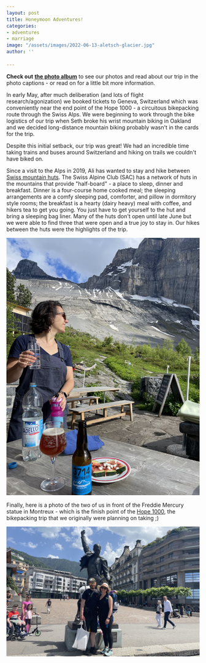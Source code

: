 ```yaml
---
layout: post
title: Honeymoon Adventures!
categories:
- adventures
- marriage
image: "/assets/images/2022-06-13-aletsch-glacier.jpg"
author: ''

---
```

**Check out** [**the photo album**](https://photos.app.goo.gl/2515vJSTwsexBeaa8) to see our photos and read about our trip in the photo captions - or read on for a little bit more information.

In early May, after much deliberation (and lots of flight research/agonization) we booked tickets to Geneva, Switzerland which was conveniently near the end point of the Hope 1000 - a circuitous bikepacking route through the Swiss Alps. We were beginning to work through the bike logistics of our trip when Seth broke his wrist mountain biking in Oakland and we decided long-distance mountain biking probably wasn't in the cards for the trip.

Despite this initial setback, our trip was great! We had an incredible time taking trains and buses around Switzerland and hiking on trails we couldn't have biked on.

Since a visit to the Alps in 2019, Ali has wanted to stay and hike between [Swiss mountain huts](https://www.myswitzerland.com/en-ch/experiences/summer-autumn/hiking/alpine-passes-trail/sac-huetten/). The Swiss Alpine Club (SAC) has a network of huts in the mountains that provide "half-board" - a place to sleep, dinner and breakfast. Dinner is a four-course home cooked meal; the sleeping arrangements are a comfy sleeping pad, comforter, and pillow in dormitory style rooms; the breakfast is a hearty (dairy heavy) meal with coffee, and hikers tea to get you going. You just have to get yourself to the hut and bring a sleeping bag liner. Many of the huts don't open until late June but we were able to find three that were open and a true joy to stay in. Our hikes between the huts were the highlights of the trip.

![](/assets/images/2022-6-7-dolenhornhutte-ali.jpg)

Finally, here is a photo of the two of us in front of the Freddie Mercury statue in Montreux - which is the finish point of the [Hope 1000](https://bikepacking.com/routes/hope-1000/), the bikepacking trip that we originally were planning on taking ;)

![](/assets/images/2022-6-4-freddie-mercury.jpeg)